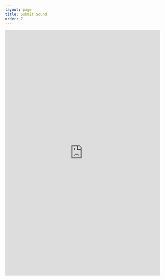 ```yaml
---
layout: page
title: Submit Sound
order: 7
---
```


<iframe width='100%' height='800' seamless frameborder='0' scrolling='yes' src='https://docs.google.com/forms/d/e/1FAIpQLSc1vuzaKE9fR2_XuRiq-5JJXQppUkt8Iyu5kpRn6oCFcHeEjA/viewform?usp=header'></iframe>



